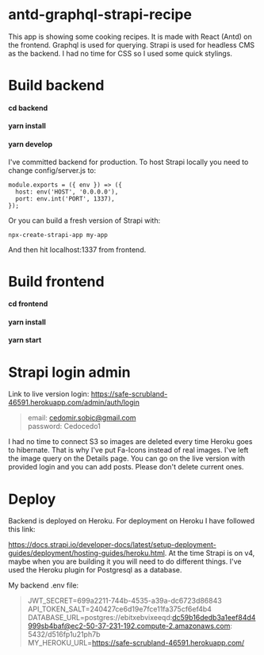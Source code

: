 # antd-graphql-strapi-recipe

This app is showing some cooking recipes.
It is made with React (Antd) on the frontend. Graphql is used for querying. Strapi is used for headless CMS as the backend. I had no time for CSS so I used some quick stylings.

# Build backend

#### cd backend

#### yarn install

#### yarn develop

I've committed backend for production. To host Strapi locally you need to change config/server.js to:

```
module.exports = ({ env }) => ({
  host: env('HOST', '0.0.0.0'),
  port: env.int('PORT', 1337),
});
```

Or you can build a fresh version of Strapi with:

```
npx-create-strapi-app my-app
```

And then hit localhost:1337 from frontend.

# Build frontend

#### cd frontend

#### yarn install

#### yarn start

# Strapi login admin

Link to live version login:
https://safe-scrubland-46591.herokuapp.com/admin/auth/login

> email: cedomir.sobic@gmail.com  
> password: Cedocedo1

I had no time to connect S3 so images are deleted every time Heroku goes to hibernate. That is why I've put Fa-Icons instead of real images. I've left the image query on the Details page. You can go on the live version with provided login and you can add posts. Please don't delete current ones.

# Deploy

Backend is deployed on Heroku. For deployment on Heroku I have followed this link:

https://docs.strapi.io/developer-docs/latest/setup-deployment-guides/deployment/hosting-guides/heroku.html. At the time Strapi is on v4, maybe when you are building it you will need to do different things. I've used the Heroku plugin for Postgresql as a database.

My backend .env file:

> JWT_SECRET=699a2211-744b-4535-a39a-dc6723d86843  
> API_TOKEN_SALT=240427ce6d19e7fce11fa375cf6ef4b4  
> DATABASE_URL=postgres://ebitxebvixeeqd:dc59b16dedb3a1eef84d4999sb4baf@ec2-50-37-231-192.compute-2.amazonaws.com: 5432/d516fp1u21ph7b  
> MY_HEROKU_URL=https://safe-scrubland-46591.herokuapp.com/
